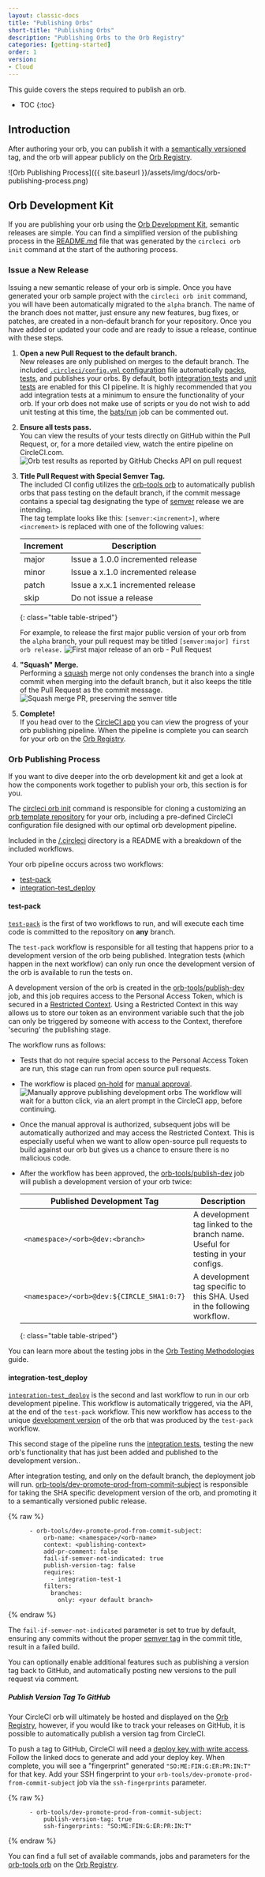 ```yaml
---
layout: classic-docs
title: "Publishing Orbs"
short-title: "Publishing Orbs"
description: "Publishing Orbs to the Orb Registry"
categories: [getting-started]
order: 1
version:
- Cloud
---
```


This guide covers the steps required to publish an orb.

* TOC
{:toc}

## Introduction

After authoring your orb, you can publish it with a [semantically versioned]({{site.baseurl}}/2.0/orb-concepts/#semantic-versioning) tag, and the orb will appear publicly on the [Orb Registry](https://circleci.com/orbs/registry/).

![Orb Publishing Process]({{ site.baseurl }}/assets/img/docs/orb-publishing-process.png)

## Orb Development Kit

If you are publishing your orb using the [Orb Development Kit]({{site.baseurl}}/2.0/orb-author/#orb-development-kit), semantic releases are simple. You can find a simplified version of the publishing process in the [README.md](https://github.com/CircleCI-Public/Orb-Project-Template/blob/master/README.md) file that was generated by the `circleci orb init` command at the start of the authoring process.

### Issue a New Release

Issuing a new semantic release of your orb is simple. Once you have generated your orb sample project with the `circleci orb init` command, you will have been automatically migrated to the `alpha` branch. The name of the branch does not matter, just ensure any new features, bug fixes, or patches, are created in a non-default branch for your repository. Once you have added or updated your code and are ready to issue a release, continue with these steps.

1. **Open a new Pull Request to the default branch.** <br/>
New releases are only published on merges to the default branch. The included [`.circleci/config.yml` configuration](https://github.com/CircleCI-Public/Orb-Project-Template/blob/master/.circleci/config.yml) file automatically [packs]({{site.baseurl}}/2.0/orb-concepts/#orb-packing), [tests]({{site.baseurl}}/2.0/testing-orbs/), and publishes your orbs. By default, both [integration tests]({{site.baseurl}}/2.0/testing-orbs/#integration-testing) and [unit tests]({{site.baseurl}}/2.0/testing-orbs/#unit-testing) are enabled for this CI pipeline. It is highly recommended that you add integration tests at a minimum to ensure the functionality of your orb. If your orb does not make use of scripts or you do not wish to add unit testing at this time, the [bats/run](https://github.com/CircleCI-Public/Orb-Project-Template/blob/0354adde8405564ee7fc77e21335090a080daebf/.circleci/config.yml#L49) job can be commented out.

1. **Ensure all tests pass.** <br/>
You can view the results of your tests directly on GitHub within the Pull Request, or, for a more detailed view, watch the entire pipeline on CircleCI.com. ![Orb test results as reported by GitHub Checks API on pull request]({{site.baseurl}}/assets/img/docs/orb-dev-kit-gh-checks.png)

1. **Title Pull Request with Special Semver Tag.** <br/>
The included CI config utilizes the [orb-tools orb](https://circleci.com/orbs/registry) to automatically publish orbs that pass testing on the default branch, if the commit message contains a special tag designating the type of [semver]({{site.baseurl}}/2.0/orb-concepts/#semantic-versioning) release we are intending.<br/>
The tag template looks like this: `[semver:<increment>]`, where `<increment>` is replaced with one of the following values:

    | Increment | Description |
    | ----------| ----------- |
    | major     | Issue a 1.0.0 incremented release |
    | minor     | Issue a x.1.0 incremented release |
    | patch     | Issue a x.x.1 incremented release |
    | skip      | Do not issue a release |
    {: class="table table-striped"}

    For example, to release the first major public version of your orb from the `alpha` branch, your pull request may be titled `[semver:major] first orb release.` ![First major release of an orb - Pull Request]({{site.baseurl}}/assets/img/docs/orb_semver_release_pr.png)

1. **"Squash" Merge.** <br/>
Performing a [squash](https://docs.github.com/en/github/collaborating-with-issues-and-pull-requests/about-pull-request-merges#squash-and-merge-your-pull-request-commits) merge not only condenses the branch into a single commit when merging into the default branch, but it also keeps the title of the Pull Request as the commit message. ![Squash merge PR, preserving the semver title]({{site.baseurl}}/assets/img/docs/orb_semver_squash_merge.png)

1. **Complete!** <br/>
If you head over to the [CircleCI app](https://app.circleci.com/) you can view the progress of your orb publishing pipeline. When the pipeline is complete you can search for your orb on the [Orb Registry](https://circleci.com/orbs/registry/).

### Orb Publishing Process

If you want to dive deeper into the orb development kit and get a look at how the components work together to publish your orb, this section is for you.

The [circleci orb init]({{site.baseurl}}/2.0/orb-author/#getting-started) command is responsible for cloning a customizing an [orb template repository](https://github.com/CircleCI-Public/Orb-Project-Template) for your orb, including a pre-defined CircleCI configuration file designed with our optimal orb development pipeline.

Included in the [/.circleci](https://github.com/CircleCI-Public/Orb-Project-Template/tree/master/.circleci) directory is a README with a breakdown of the included workflows.

Your orb pipeline occurs across two workflows:
* [test-pack](#test-pack)
* [integration-test_deploy](#integration-test_deploy)

#### test-pack

[`test-pack`](https://github.com/CircleCI-Public/Orb-Project-Template/blob/0354adde8405564ee7fc77e21335090a080daebf/.circleci/config.yml#L40) is the first of two workflows to run, and will execute each time code is committed to the repository on **any** branch.

The `test-pack` workflow is responsible for all testing that happens prior to a development version of the orb being published. Integration tests (which happen in the next workflow) can only run once the development version of the orb is available to run the tests on. 

A development version of the orb is created in the [orb-tools/publish-dev](https://github.com/CircleCI-Public/Orb-Project-Template/blob/0354adde8405564ee7fc77e21335090a080daebf/.circleci/config.yml#L62) job, and this job requires access to the Personal Access Token, which is secured in a [Restricted Context]({{site.baseurl}}/2.0/contexts/#restricting-a-context). Using a Restricted Context in this way allows us to store our token as an environment variable such that the job can only be triggered by someone with access to the Context, therefore 'securing' the publishing stage.

The workflow runs as follows:

* Tests that do not require special access to the Personal Access Token are run, this stage can run from open source pull requests.
* The workflow is placed [on-hold](https://github.com/CircleCI-Public/Orb-Project-Template/blob/0354adde8405564ee7fc77e21335090a080daebf/.circleci/config.yml#L54) for [manual approval]({{site.baseurl}}/2.0/workflows/#holding-a-workflow-for-a-manual-approval). ![Manually approve publishing development orbs]({{site.baseurl}}/assets/img/docs/orb-publish-approval.png)
    The workflow will wait for a button click, via an alert prompt in the CircleCI app, before continuing. 
* Once the manual approval is authorized, subsequent jobs will be automatically authorized and may access the Restricted Context. This is especially useful when we want to allow open-source pull requests to build against our orb but gives us a chance to ensure there is no malicious code.
* After the workflow has been approved, the [orb-tools/publish-dev](https://github.com/CircleCI-Public/Orb-Project-Template/blob/0354adde8405564ee7fc77e21335090a080daebf/.circleci/config.yml#L62) job will publish a development version of your orb twice:

    | Published Development Tag | Description|
    | ----------| -----------|
    | `<namespace>/<orb>@dev:<branch>`     | A development tag linked to the branch name. Useful for testing in your configs. |
    | `<namespace>/<orb>@dev:${CIRCLE_SHA1:0:7}`     | A development tag specific to this SHA. Used in the following workflow. |
    {: class="table table-striped"}

You can learn more about the testing jobs in the [Orb Testing Methodologies]({{site.baseurl}}/2.0/testing-orbs) guide.

#### integration-test_deploy

[`integration-test_deploy`](https://github.com/CircleCI-Public/Orb-Project-Template/blob/0354adde8405564ee7fc77e21335090a080daebf/.circleci/config.yml#L78) is the second and last workflow to run in our orb development pipeline. This workflow is automatically triggered, via the API, at the end of the `test-pack` workflow. This new workflow has access to the unique [development version]({{site.baseurl}}/2.0/orb-concepts/#orb-versions-development-vs-production-vs-inline) of the orb that was produced by the `test-pack` workflow.

This second stage of the pipeline runs the [integration tests]({{site.baseurl}}/2.0/testing-orbs/#integration-testing), testing the new orb's functionality that has just been added and published to the development version..

After integration testing, and only on the default branch, the deployment job will run. [orb-tools/dev-promote-prod-from-commit-subject](https://circleci.com/orbs/registry/orb/circleci/orb-tools#commands-dev-promote-from-commit-subject) is responsible for taking the SHA specific development version of the orb, and promoting it to a semantically versioned public release.

{% raw %}
```
      - orb-tools/dev-promote-prod-from-commit-subject:
          orb-name: <namespace>/<orb-name>
          context: <publishing-context>
          add-pr-comment: false
          fail-if-semver-not-indicated: true
          publish-version-tag: false
          requires:
            - integration-test-1
          filters:
            branches:
              only: <your default branch>
```
{% endraw %}

The `fail-if-semver-not-indicated` parameter is set to true by default, ensuring any commits without the proper [semver tag]({{site.baseurl}}/2.0/creating-orbs/#how-to-issue-a-new-release) in the commit title, result in a failed build.

You can optionally enable additional features such as publishing a version tag back to GitHub, and automatically posting new versions to the pull request via comment.

##### Publish Version Tag To GitHub

Your CircleCI orb will ultimately be hosted and displayed on the [Orb Registry](https://circleci.com/orbs/registry), however, if you would like to track your releases on GitHub, it is possible to automatically publish a version tag from CircleCI.

To push a tag to GitHub, CircleCI will need a [deploy key with write access]({{site.baseurl}}/2.0/add-ssh-key/#circleci-cloud). Follow the linked docs to generate and add your deploy key. When complete, you will see a "fingerprint" generated `"SO:ME:FIN:G:ER:PR:IN:T"` for that key. Add your SSH fingerprint to your `orb-tools/dev-promote-prod-from-commit-subject` job via the `ssh-fingerprints` parameter.

{% raw %}
```
      - orb-tools/dev-promote-prod-from-commit-subject:
          publish-version-tag: true
          ssh-fingerprints: "SO:ME:FIN:G:ER:PR:IN:T"
```
{% endraw %}

You can find a full set of available commands, jobs and parameters for the [orb-tools orb](https://circleci.com/orbs/registry/orb/circleci/orb-tools) on the [Orb Registry](https://circleci.com/orbs/registry/orb/circleci/orb-tools).
